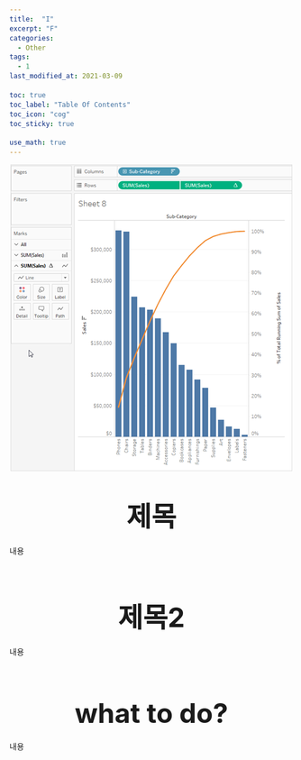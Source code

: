 ```yaml
---
title:  "I"
excerpt: "F"
categories:
  - Other
tags:
  - 1
last_modified_at: 2021-03-09

toc: true
toc_label: "Table Of Contents"
toc_icon: "cog"
toc_sticky: true

use_math: true
---
```


<center><img src="/assets/images/Tableau/18_1.PNG"></center>

# <center><font size="20"> 제목 </font></center>

내용



<BR>

# <center><font size="20"> 제목2</font></center>

내용



<br>

# <center><font size="20"> what to do?</font></center>

내용